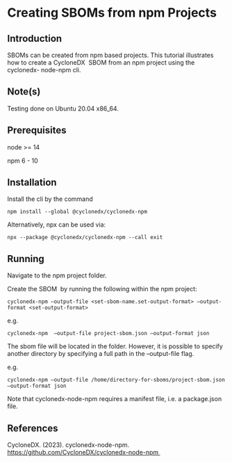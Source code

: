 # Creating SBOMs from npm Projects



## Introduction


SBOMs can be created from npm based projects. This tutorial illustrates how to create a CycloneDX  SBOM from an npm project using the cyclonedx- node-npm cli.


## Note(s)


Testing done on Ubuntu 20.04 x86_64.


## Prerequisites

node >= 14

npm 6 - 10

## Installation


Install the cli by the command


```npm install --global @cyclonedx/cyclonedx-npm```


Alternatively, npx can be used via:


```npx --package @cyclonedx/cyclonedx-npm --call exit```


## Running

Navigate to the npm project folder. 


Create the SBOM  by running the following within the npm project:


```cyclonedx-npm –output-file <set-sbom-name.set-output-format> –output-format <set-output-format>```


e.g.


```cyclonedx-npm  –output-file project-sbom.json –output-format json```


The sbom file will be located in the folder. However, it is possible to specify another directory by specifying a full path in the –output-file flag.


e.g.


```cyclonedx-npm –output-file /home/directory-for-sboms/project-sbom.json –output-format json```

Note that cyclonedx-node-npm requires a manifest file, i.e. a package.json file.

## References


CycloneDX. (2023). cyclonedx-node-npm. https://github.com/CycloneDX/cyclonedx-node-npm 